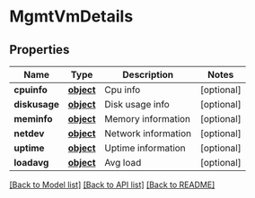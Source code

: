 # MgmtVmDetails

## Properties
Name | Type | Description | Notes
------------ | ------------- | ------------- | -------------
**cpuinfo** | [**object**](.md) | Cpu info | [optional] 
**diskusage** | [**object**](.md) | Disk usage info | [optional] 
**meminfo** | [**object**](.md) | Memory information | [optional] 
**netdev** | [**object**](.md) | Network information | [optional] 
**uptime** | [**object**](.md) | Uptime information | [optional] 
**loadavg** | [**object**](.md) | Avg load | [optional] 

[[Back to Model list]](../README.md#documentation-for-models) [[Back to API list]](../README.md#documentation-for-api-endpoints) [[Back to README]](../README.md)


